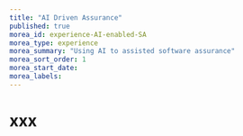 ```yaml
---
title: "AI Driven Assurance"
published: true
morea_id: experience-AI-enabled-SA
morea_type: experience
morea_summary: "Using AI to assisted software assurance"
morea_sort_order: 1
morea_start_date:
morea_labels:
---
```


# xxx

